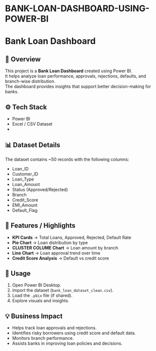 # BANK-LOAN-DASHBOARD-USING-POWER-BI
# Bank Loan Dashboard

## 📌 Overview
This project is a **Bank Loan Dashboard** created using Power BI.  
It helps analyze loan performance, approvals, rejections, defaults, and branch-wise distribution.  
The dashboard provides insights that support better decision-making for banks.

## ⚙️ Tech Stack
- Power BI  
- Excel / CSV Dataset
- 
## 📊 Dataset Details
The dataset contains ~50 records with the following columns:
- Loan_ID  
- Customer_ID  
- Loan_Type  
- Loan_Amount  
- Status (Approved/Rejected)  
- Branch  
- Credit_Score  
- EMI_Amount  
- Default_Flag  

## 🌟 Features / Highlights
- **KPI Cards** → Total Loans, Approved, Rejected, Default Rate  
- **Pie Chart** → Loan distribution by type  
- **CLUSTER COLUME Chart** → Loan amount by branch  
- **Line Chart** → Loan approval trend over time  
- **Credit Score Analysis** → Default vs credit score  

## 🚀 Usage
1. Open Power BI Desktop.  
2. Import the dataset (`bank_loan_dataset_clean.csv`).  
3. Load the `.pbix` file (if shared).  
4. Explore visuals and insights.  

## 💡 Business Impact
- Helps track loan approvals and rejections.  
- Identifies risky borrowers using credit score and default data.  
- Monitors branch performance.  
- Assists banks in improving loan policies and decisions.  
